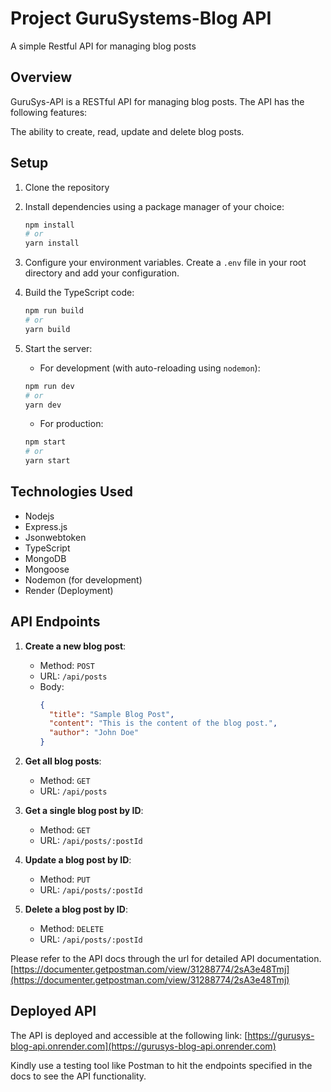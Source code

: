 # Project GuruSystems-Blog API

A simple Restful API for managing blog posts

## Overview
GuruSys-API is a RESTful API for managing blog posts. The API has the following features:

The ability to create, read, update and delete blog posts.

## Setup

1. Clone the repository

2. Install dependencies using a package manager of your choice:

    ```sh
    npm install
    # or
    yarn install
    ```

3. Configure your environment variables. Create a `.env` file in your root directory and add your configuration.


4. Build the TypeScript code:

    ```sh
    npm run build
    # or
    yarn build
    ```

5. Start the server:
    - For development (with auto-reloading using `nodemon`):

    ```sh
    npm run dev
    # or
    yarn dev
    ```

    - For production:

    ```sh
    npm start
    # or
    yarn start
    ```

## Technologies Used
- Nodejs
- Express.js
- Jsonwebtoken
- TypeScript
- MongoDB
- Mongoose
- Nodemon (for development)
- Render (Deployment)


## API Endpoints

1. **Create a new blog post**:
   - Method: `POST`
   - URL: `/api/posts`
   - Body:
     ```json
     {
       "title": "Sample Blog Post",
       "content": "This is the content of the blog post.",
       "author": "John Doe"
     }
     ```

2. **Get all blog posts**:
   - Method: `GET`
   - URL: `/api/posts`

3. **Get a single blog post by ID**:
   - Method: `GET`
   - URL: `/api/posts/:postId`

4. **Update a blog post by ID**:
   - Method: `PUT`
   - URL: `/api/posts/:postId`

5. **Delete a blog post by ID**:
   - Method: `DELETE`
   - URL: `/api/posts/:postId`

Please refer to the API docs through the url for detailed API documentation.
[https://documenter.getpostman.com/view/31288774/2sA3e48Tmj](https://documenter.getpostman.com/view/31288774/2sA3e48Tmj)


## Deployed API
The API is deployed and accessible at the following link:
[https://gurusys-blog-api.onrender.com](https://gurusys-blog-api.onrender.com)

Kindly use a testing tool like Postman to hit the endpoints specified in the docs to see the API functionality.
